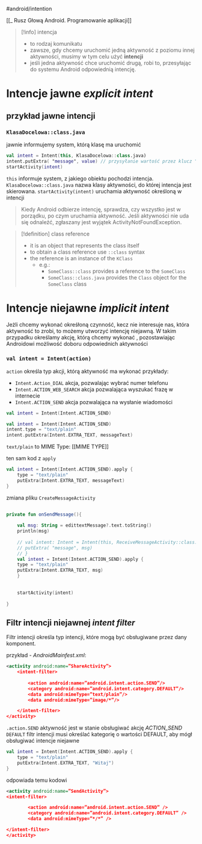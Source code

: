 #android/intention 

[[_ Rusz Głową Android. Programowanie aplikacji]]

>[!info] intencja
>- to rodzaj komunikatu
>- zawsze, gdy chcemy uruchomić jedną aktywność z poziomu innej aktywności, musimy w tym celu użyć **intencji**
>- jeśli jedna aktywność chce uruchomić drugą, robi to, przesyłając do systemu Android odpowiednią intencję.
>

# Intencje jawne *explicit intent*

## przykład jawne intencji
### `KlasaDocelowa::class.java`
 jawnie informujemy system, którą klasę ma uruchomić

```kotlin
val intent = Intent(this, KlasaDocelowa::class.java)
intent.putExtra( "message", value) // przysyłanie wartość przez klucz "message"
startActivity(intent) 
```
`this` informuje system, z jakiego obiektu pochodzi intencja.
`KlasaDocelowa::class.java` nazwa klasy aktywności, do której intencja jest skierowana.
`startActivity(intent)` uruchamia aktywność określoną w intencji


> Kiedy Android odbierze intencję, sprawdza, czy wszystko jest w porządku, po czym uruchamia aktywność. Jeśli aktywności nie uda się odnaleźć, zgłaszany jest wyjątek ActivityNotFoundException.

>[!definition] class reference
> - it is an object that represents the class itself
> - to obtain a class reference use `::class` syntax
> - the reference is an instance of the `KClass`
> 	- e.g.:
> 		- `SomeClass::class` provides a reference to the `SomeClass`
> 		- `SomeClass::class.java` provides the `Class`  object for the `SomeClass` class



# Intencje niejawne *implicit intent*
Jeżli chcemy wykonać okreśłoną czynność, kecz nie interesuje nas, która aktywność to zrobi, to możemy utworzyć intencję niejawną. W takim przypadku określamy akcję, którą chcemy wykonać , pozostawiając Androidowi możliwość doboru odpowiednich aktywności

### `val intent = Intent(action)`
`action` określa typ akcji, którą aktywność ma wykonać
przykłady:
- `Intent.Action_DIAL` akcja, pozwalając wybrać numer telefonu
- `Intent.ACTION_WEB_SEARCH` akcja pozwalająca wyszukać frazę w internecie
- `Intent.ACTION_SEND` akcja pozwalająca na wysłanie wiadomości

```kotlin
val intent = Intent(Intent.ACTION_SEND)

```

```kotlin
val intent = Intent(Intent.ACTION_SEND)
intent.type = "text/plain"
intent.putExtra(Intent.EXTRA_TEXT, messageText)

```
`text/plain` to MIME Type: [[MIME TYPE]]

ten sam kod z `apply`
```kotlin
val intent = Intent(Intent.ACTION_SEND).apply {
    type = "text/plain"
    putExtra(Intent.EXTRA_TEXT, messageText)
}

```


zmiana pliku `CreateMessageActivity`
```kotlin
  
private fun onSendMessage(){  
  
	val msg: String = edittextMessage?.text.toString()  
	println(msg)  
	  
	// val intent: Intent = Intent(this, ReceiveMessageActivity::class.java).apply {  
	// putExtra( "message", msg)  
	// }  
	val intent = Intent(Intent.ACTION_SEND).apply {  
	type = "text/plain"  
	putExtra(Intent.EXTRA_TEXT, msg)  
	}  
	  
	  
	startActivity(intent)  
	  
}
```

## Filtr intencji niejawnej *intent filter*
Filtr intencji określa typ intencji, które mogą być obsługiwane przez dany komponent.

przykład - *AndroidMainfest.xml*:
```xml
<activity android:name=”ShareActivity”>
	<intent-filter>
	
		<action android:name=”android.intent.action.SEND”/>
		<category android:name=”android.intent.category.DEFAULT”/>
		<data android:mimeType=”text/plain”/> 
		<data android:mimeType=”image/*”/>

	</intent-filter>
</activity>
```

`.action.SEND` aktywność jest w stanie obsługiwać akcję *ACTION_SEND*
`DEFAULT` filtr intencji  musi określać kategorię o wartości DEFAULT, aby mógł obsługiwać intencje niejawne

```kotlin
val intent = Intent(Intent.ACTION_SEND).apply {
    type = "text/plain"
    putExtra(Intent.EXTRA_TEXT, "Witaj")
}

```

odpowiada temu kodowi
```xml
<activity android:name=”SendActivity”> 
<intent-filter>

		<action android:name=”android.intent.action.SEND” /> 
		<category android:name=”android.intent.category.DEFAULT” /> 
		<data android:mimeType=”*/*” />

</intent-filter> 
</activity>
```








